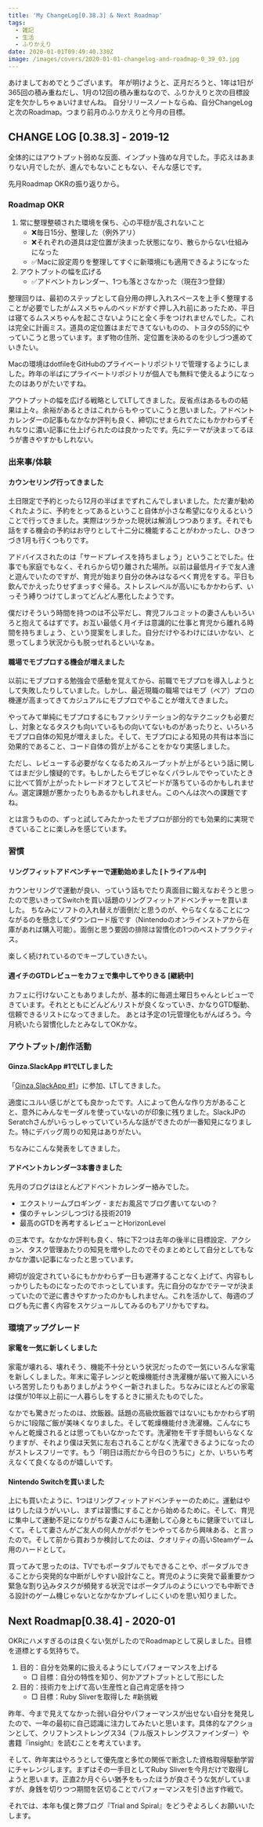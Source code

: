 ```yaml
---
title: 'My ChangeLog[0.38.3] & Next Roadmap'
tags:
  - 雑記
  - 生活
  - ふりかえり
date: 2020-01-01T09:49:40.330Z
image: /images/covers/2020-01-01-changelog-and-roadmap-0_39_03.jpg
---
```

あけましておめでとうございます。
年が明けようと、正月だろうと、1年は1日が365回の積み重ねだし、1月の12回の積み重ねなので、ふりかえりと次の目標設定を欠かしちゃぁいけませんね。
自分リリースノートならぬ、自分ChangeLogと次のRoadmap。つまり前月のふりかえりと今月の目標。

## CHANGE LOG [0.38.3] - 2019-12
全体的にはアウトプット弱めな反面、インプット強めな月でした。手応えはあまりない月でしたが、進んでもないこともない、そんな感じです。

先月Roadmap OKRの振り返りから。
### Roadmap OKR
1. 常に整理整頓された環境を保ち、心の平穏が乱されないこと
    + ❌毎日15分、整理した（例外アリ）
    + ❌それぞれの道具は定位置が決まった状態になり、散らからない仕組みになった
    + ✅Macに設定周りを整理してすぐに新環境にも適用できるようになった
2. アウトプットの幅を広げる
    + ✅アドベントカレンダー、1つも落とさなかった（現在3つ登録）

整理回りは、最初のステップとして自分用の押し入れスペースを上手く整理することが必要でしたがムスメちゃんのベッドがすぐ押し入れ前にあったため、平日は寝てるムスメちゃんを起こさないようにと全く手をつけれませんでした。これは完全に計画ミス。道具の定位置はまだできてないものの、トヨタの5S的にやっていこうと思っています。まず物の住所、定位置を決めるのを少しづつ進めていきたい。

Macの環境はdotfileをGitHubのプライベートリポジトリで管理するようにしました。昨年の半ばにプライベートリポジトリが個人でも無料で使えるようになったのはありがたいですね。

アウトプットの幅を広げる戦略としてLTしてきました。反省点はあるものの結果は上々。余裕があるときはこれからもやっていこうと思いました。アドベントカレンダーの記事もなかなか評判も良く、締切にせまられてたにもかかわらずそれなりに濃い記事に仕上げられたのは良かったです。先にテーマが決まってるほうが書きやすかもしれない。

### 出来事/体験
#### カウンセリング行ってきました
土日限定で予約とったら12月の半ばまでずれこんでしまいました。ただ妻が勧めくれたように、予約をとってあるということ自体が小さな希望になりえるということで行ってきました。実際はツラかった現状は解消しつつあります。それでも話をする機会の予約はお守りとして十二分に機能することがわかったし、ひきつづき1月も行くつもりです。

アドバイスされたのは「サードプレイスを持ちましょう」ということでした。仕事でも家庭でもなく、それらから切り離された場所。以前は最低月イチで友人達と遊んでいたのですが、育児が始まり自分の休みはなるべく育児をする。平日も飲んでかえったりせずまっすぐ帰る。ストレスレベルが高いにもかかわらず、いっそう縛りつけてしまってどんどん悪化したようです。

僕だけそういう時間を持つのは不公平だし、育児フルコミットの妻さんもいろいろと抱えてるはずです。お互い最低く月イチは意識的に仕事と育児から離れる時間を持ちましょう、という提案をしました。自分だけやるわけにはいかない、と思ってしまう状況からも脱っせれるといいなぁ。

#### 職場でモブプロする機会が増えました
以前にモブプロする勉強会で感動を覚えてから、前職でモブプロを導入しようとして失敗したりしていました。しかし、最近現職の職場ではモブ（ペア）プロの機運が高まってきてカジュアルにモブプロでやることが増えてきました。

やってみて単純にモブプロするにもファシリテーション的なテクニックも必要だし、対象となるタスクも向いているもの向いてないものがあったりと、いろいろモブプロ自体の知見が増えました。そして、モブプロによる知見の共有は本当に効果的であること、コード自体の質が上がることをかなり実感しました。

ただし、レビューする必要がなくなるためスループットが上がるという話に関してはまだ少し懐疑的です。もしかしたらモブじゃなくパラレルでやっていたときに比べて質が上がったトレードオフとしてスピードが落ちているのかもしれません。選定課題が悪かったりもあるかもしれません。このへんは次への課題ですね。

とは言うものの、ずっと試してみたかったモブプロが部分的でも効果的に実現できていることに楽しみを感じています。

### 習慣
#### リングフィットアドベンチャーで運動始めました [トライアル中]
カウンセリングで運動が良い、っていう話もでたり真面目に鍛えなおそうと思ったので思いきってSwitchを買い話題のリングフィットアドベンチャーを買いました。
ちなみにソフトの入れ替えが面倒だと思うのが、やらなくなることにつながるのを懸念してダウンロード版です（Nintendoのオンラインストアから在庫があれば購入可能）。面倒と思う要因の排除は習慣化の1つのベストプラクティス。

楽しく続けれているのでキープしていきたい。

#### 週イチのGTDレビューをカフェで集中してやりきる [継続中]
カフェに行けないこともありましたが、基本的に毎週土曜日ちゃんとレビューできています。それとともにどんどんリストが良くなっていき、かなりGTD駆動、信頼できるリストになってきました。
あとは予定の1元管理化もがんばろう。今月続いたら習慣化したとみなしてOKかな。

### アウトプット/創作活動
#### Ginza.SlackApp #1でLTしました
「[Ginza.SlackApp #1](https://slackapp.connpass.com/event/154648/)」に参加、LTしてきました。

適度にユルい感じがとても良かったです。人によって色んな作り方があることと、意外にみんなモーダルを使っていないのが印象に残りました。SlackJPのSeratchさんがいらっしゃっていていろんな話ができたのが一番知見になりました。特にデバッグ周りの知見はありがたい。

ちなみにこんな発表をしてきました。
<script async class="speakerdeck-embed" data-id="4e81727c6d744e73b601d088d99e6209" data-ratio="1.33333333333333" src="//speakerdeck.com/assets/embed.js"></script>

#### アドベントカレンダー3本書きました
先月のブログはほとんどアドベントカレンダー絡みでした。

+ エクストリームブロギング - まだお風呂でブログ書いてないの？
+ 僕のチャレンジしつづける技術2019
+ 最高のGTDを再考するレビューとHorizonLevel

の三本です。なかなか評判も良く、特に下2つは去年の後半に目標設定、アクション、タスク管理あたりの知見を増やしたのでそのまとめとして自分としてもなかなか濃い記事になったと思っています。

締切が設定されているにもかかわらず一日も遅滞することなく上げて、内容もしっかりしたものになったのでホっとしています。先に自分のなかでテーマが決まっていたので逆に書きやすかったのかもしれません。これを活かして、毎週のブログも先に書く内容をスケジュールしてみるのもアリかもですね。

### 環境アップグレード
#### 家電を一気に新しくしました
家電が壊れる、壊れそう、機能不十分という状況だったので一気にいろんな家電を新しくしました。年末に電子レンジと乾燥機能付き洗濯機が届いて搬入にいろいろ苦労したりもありましがようやく一新されました。ちなみにほとんどの家電は僕が10年以上前に一人暮らしをするときに揃えたものでした。

なかでも驚きだったのは、炊飯器。話題の高級炊飯器ではないにもかかわらず明らかに1段階ご飯が美味くなりました。そして乾燥機能付き洗濯機。こんなにちゃんと乾燥されるとは思ってもいなかったです。洗濯物を干す手間もいらなくなりますが、それより僕は天気に左右されることがなく洗濯できるようになったのがストレスフリーです。もう「明日は雨だから今日のうちに」とか、いちいち考えなくて良くなるのが嬉しいです。

#### Nintendo Switchを買いました
上にも買いたように、1つはリングフィットアドベンチャーのために。運動はやはりしたほうがいいし、まずは習慣にすることから始めるために。そして、育児に集中して運動不足になりがちな妻さんにも運動して心身ともに健康でいてほしくて。そして妻さんがご友人の何人かがポケモンやってるから興味ある、と言ったので。そして前から買おうか検討してたのは、クオリティの高いSteamゲーム用のハードとして。

買ってみて思ったのは、TVでもポータブルでもできることや、ポータブルできることから突発的な中断がしやすい設計なこと。育児のように突発で最重要かつ緊急な割り込みタスクが頻発する状況ではポータブルのようにいつでも中断できる設計のゲーム機じゃないとなかなかプレイしにくいのを思い知りました。

## Next Roadmap[0.38.4] - 2020-01
OKRにハメすぎるのは良くない気がしたのでRoadmapとして戻しました。目標を道標とする気持ちで。

1. 目的：自分を効果的に扱えるようにしてパフォーマンスを上げる
    + □ 目標：自分の特性を知り、何かアプトプットとして形にした
2. 目的：技術力を上げて高い生産性と自己肯定感を持つ
    + □ 目標：Ruby Sliverを取得した #新挑戦

<!-- 挑戦継続 -->
昨年、今まで見えてなかった弱い自分やパフォーマンスが出せない自分を発見したので、一年の最初に自己認識に注力してみたいと思います。具体的なアクションとして、クリフトンストレングス34（フル版ストレングスファインダー）や書籍『insight』を読むことを考えています。

そして、昨年実はやろうとして優先度と多忙の関係で断念した資格取得駆動学習にチャレンジします。まずはその一手目としてRuby Sliverを今月だけで取得しようと思います。正直2か月ぐらい猶予をもったほうが良さそうな気がしていますが、身銭を切りつつ期間を区切ることでパフォーマンスを引き出す作戦で。

それでは、本年も僕と弊ブログ『Trial and Spiral』をどうぞよろしくお願いいたします。
